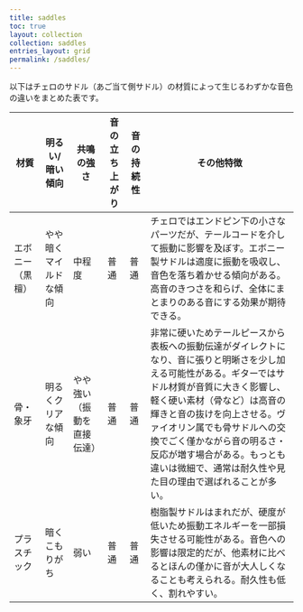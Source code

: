 ```yaml
---
title: saddles
toc: true
layout: collection
collection: saddles
entries_layout: grid
permalink: /saddles/
---
```


以下はチェロのサドル（あご当て側サドル）の材質によって生じるわずかな音色の違いをまとめた表です。

| **材質** | **明るい/暗い傾向** | **共鳴の強さ** | **音の立ち上がり** | **音の持続性** | **その他特徴** |
| --- | --- | --- | --- | --- | --- |
| エボニー（黒檀） | やや暗くマイルドな傾向 | 中程度 | 普通 | 普通 | チェロではエンドピン下の小さなパーツだが、テールコードを介して振動に影響を及ぼす。エボニー製サドルは適度に振動を吸収し、音色を落ち着かせる傾向がある。高音のきつさを和らげ、全体にまとまりのある音にする効果が期待できる。 |
| 骨・象牙 | 明るくクリアな傾向 | やや強い（振動を直接伝達） | 普通 | 普通 | 非常に硬いためテールピースから表板への振動伝達がダイレクトになり、音に張りと明晰さを少し加える可能性がある。ギターではサドル材質が音質に大きく影響し、軽く硬い素材（骨など）は高音の輝きと音の抜けを向上させる。ヴァイオリン属でも骨サドルへの交換でごく僅かながら音の明るさ・反応が増す場合がある。もっとも違いは微細で、通常は耐久性や見た目の理由で選ばれることが多い。 |
| プラスチック | 暗くこもりがち | 弱い | 普通 | 普通 | 樹脂製サドルはまれだが、硬度が低いため振動エネルギーを一部損失させる可能性がある。音色への影響は限定的だが、他素材に比べるとほんの僅かに音が大人しくなることも考えられる。耐久性も低く、割れやすい。 |
